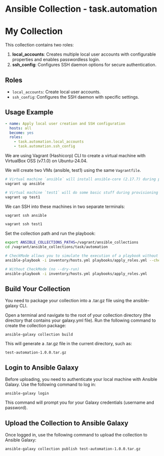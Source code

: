# Ansible Collection - task.automation

# My Collection

This collection contains two roles:

1. **local_accounts**: Creates multiple local user accounts with configurable properties and enables passwordless login.
2. **ssh_config**: Configures SSH daemon options for secure authentication.

## Roles
- `local_accounts`: Create local user accounts.
- `ssh_config`: Configures the SSH daemon with specific settings.

## Usage Example

```yaml
- name: Apply local user creation and SSH configuration
  hosts: all
  become: yes
  roles:
    - task.automation.local_accounts
    - task.automation.ssh_config
```

We are using Vagrant (Hashicorp) CLI to create a virtual machine with VirtualBox OSS (v7.1.0) on Ubuntu-24.04.

We will create two VMs (ansible, test1) using the same `Vagrantfile`.
```bash
# Virtual machine `ansible` will install ansible-core (2.17.7) during provisioning (aka init script).
vagrant up ansible

# Virtual machine `test1` will do some basic stuff during provisioning (aka init script).
vagrant up test1
```

We can SSH into these machines in two separate terminals:
```bash
vagrant ssh ansible

vagrant ssh test1
```

Set the collection path and run the playbook:

```bash
export ANSIBLE_COLLECTIONS_PATHS=/vagrant/ansible_collections
cd /vagrant/ansible_collections/task/automation

# CheckMode allows you to simulate the execution of a playbook without making any actual changes to the target systems
ansible-playbook -i inventory/hosts.yml playbooks/apply_roles.yml --check

# Without CheckMode (no --dry-run)
ansible-playbook -i inventory/hosts.yml playbooks/apply_roles.yml
```

## Build Your Collection

You need to package your collection into a .tar.gz file using the ansible-galaxy CLI.

Open a terminal and navigate to the root of your collection directory (the directory that contains your galaxy.yml file).
Run the following command to create the collection package:
```shell
ansible-galaxy collection build
```

This will generate a .tar.gz file in the current directory, such as:
```shell
test-automation-1.0.0.tar.gz
```

## Login to Ansible Galaxy

Before uploading, you need to authenticate your local machine with Ansible Galaxy. Use the following command to log in:
```shell
ansible-galaxy login
```
This command will prompt you for your Galaxy credentials (username and password).

## Upload the Collection to Ansible Galaxy

Once logged in, use the following command to upload the collection to Ansible Galaxy:
```shell
ansible-galaxy collection publish test-automation-1.0.0.tar.gz
```
